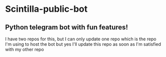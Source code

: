 # Scintilla-public-bot
Python telegram bot with fun features!
-----
I have two repos for this, but I can only update one repo which is the repo I'm using to host the bot
but yes I'll update this repo as soon as I'm satisfied with my other repo
